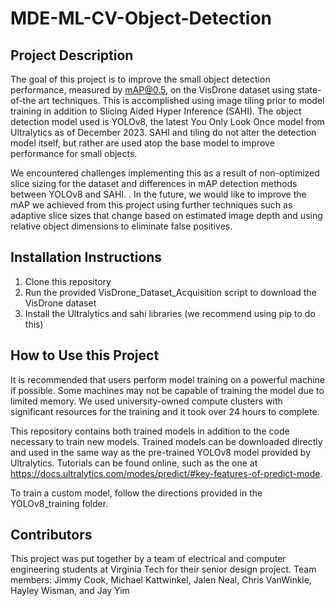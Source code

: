 # MDE-ML-CV-Object-Detection

## Project Description
The goal of this project is to improve the small object detection performance, measured by mAP@0.5, on the VisDrone dataset using state-of-the art techniques.
This is accomplished using image tiling prior to model training in addition to Slicing Aided Hyper Inference (SAHI). The object detection model used is YOLOv8, the latest You Only Look Once model from Ultralytics as of December 2023.
SAHI and tiling do not alter the detection model itself, but rather are used atop the base model to improve performance for small objects.

We encountered challenges implementing this as a result of non-optimized slice sizing for the dataset and differences in mAP detection methods between YOLOv8 and SAHI. .
In the future, we would like to improve the mAP we achieved from this project using further techniques such as adaptive slice sizes that change based on estimated image depth and using relative object dimensions to eliminate false positives.

## Installation Instructions
1. Clone this repository
2. Run the provided VisDrone_Dataset_Acquisition script to download the VisDrone dataset
3. Install the Ultralytics and sahi libraries (we recommend using pip to do this)

## How to Use this Project
It is recommended that users perform model training on a powerful machine if possible. Some machines may not be capable of training the model due to limited memory.
We used university-owned compute clusters with significant resources for the training and it took over 24 hours to complete. 

This repository contains both trained models in addition to the code necessary to train new models. Trained models can be downloaded directly and used in the same way as the pre-trained YOLOv8 model provided by Ultralytics. 
Tutorials can be found online, such as the one at https://docs.ultralytics.com/modes/predict/#key-features-of-predict-mode.

To train a custom model, follow the directions provided in the YOLOv8_training folder. 

## Contributors 
This project was put together by a team of electrical and computer engineering students at Virginia Tech for their senior design project. 
Team members: Jimmy Cook, Michael Kattwinkel, Jalen Neal, Chris VanWinkle, Hayley Wisman, and Jay Yim
